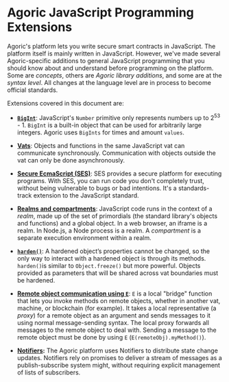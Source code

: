 # Agoric JavaScript Programming Extensions

Agoric's platform lets you write secure smart contracts in JavaScript. The platform itself is mainly written in JavaScript. However, we've made several Agoric-specific additions to general JavaScript programming that you should know about and understand before programming on the platform. Some are *concepts*, others are *Agoric library additions*, and some are at the *syntax level*. All changes at the language level are in process to become official standards.

Extensions covered in this document are:
- **[`BigInt`](./bigint.md)**: JavaScript's `Number` primitive only represents
  numbers up to 2<sup>53</sup> - 1. `BigInt` is a built-in object that can be used for
  arbitrarily large integers. Agoric uses `BigInts` for times and amount `values`.

- **[Vats](./vats.md)**: Objects and functions in the same JavaScript vat can
  communicate synchronously. Communication with objects outside the
  vat can only be done asynchronously. 

- **[Secure EcmaScript (SES)](./ses/ses-guide.md)**: SES provides a secure platform for
  executing programs. With SES, you can run code you don't completely trust,
  without being vulnerable to bugs or bad intentions. It's a
  standards-track extension to the JavaScript standard. 

- **[Realms and compartments](./ses/ses-guide.md)**: JavaScript code runs in the context of
  a *realm*, made up of the set of primordials (the standard
  library's objects and functions) and a global object. In a web
  browser, an iframe is a realm. In Node.js, a Node process is a
  realm. A *compartment* is a separate execution environment within a realm.

- **[`harden()`](./ses/ses-guide.md)**: A hardened object’s properties cannot be changed, so the only way to interact
with a hardened object is through its methods. `harden()`is similar to `Object.freeze()` but
more powerful. Objects provided as parameters that will be shared across vat boundaries must be hardened.

- **[Remote object communication using `E`](./eventual-send.md)**: `E` is a local "bridge" function that lets
you invoke methods on remote objects, whether in another vat, machine, or blockchain (for example).
It takes a local representative (a *proxy*) for a remote object as an argument and sends messages
to it using normal message-sending syntax. The local proxy forwards all messages to the remote 
object to deal with. Sending a message to the remote object must be done by 
using `E` (`E(remoteObj).myMethod()`).

- **[Notifiers](./notifiers.md):** The Agoric platform uses Notifiers to distribute state change
updates. Notifiers rely on promises to deliver a stream of messages as a publish-subscribe system
might, without requiring explicit management of lists of subscribers.
